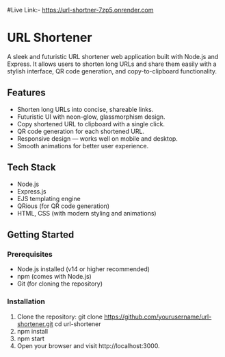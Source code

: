 #Live Link:- https://url-shortner-7zp5.onrender.com


# URL Shortener

A sleek and futuristic URL shortener web application built with Node.js and Express. It allows users to shorten long URLs and share them easily with a stylish interface, QR code generation, and copy-to-clipboard functionality.

## Features

- Shorten long URLs into concise, shareable links.
- Futuristic UI with neon-glow, glassmorphism design.
- Copy shortened URL to clipboard with a single click.
- QR code generation for each shortened URL.
- Responsive design — works well on mobile and desktop.
- Smooth animations for better user experience.

## Tech Stack

- Node.js
- Express.js
- EJS templating engine
- QRious (for QR code generation)
- HTML, CSS (with modern styling and animations)

## Getting Started

### Prerequisites

- Node.js installed (v14 or higher recommended)
- npm (comes with Node.js)
- Git (for cloning the repository)

### Installation

1. Clone the repository:
   git clone https://github.com/yourusername/url-shortener.git
   cd url-shortener
2. npm install
3. npm start
4. Open your browser and visit http://localhost:3000.
